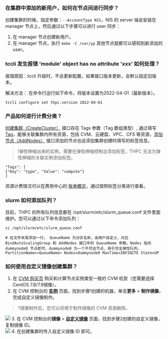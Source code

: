 
### 在集群中添加的新用户，如何在节点间进行同步？
创建集群的时候，指定参数：`--AccountType NIS`，NIS 的 server 端会安装在 manager 节点上，然后通过以下步骤可以进行 user 同步：
1. 在 manager 节点创建新用户。
2. 在 manager 节点，执行 `make -C /var/yp` 其他节点就都可以感知到新添加的 user。


### tccli 发生报错 'module' object has no attribute 'xxx' 如何处理？
报错原因：tccli 升级时，不会更新配置，如果接口版本更新，会默认指定旧版本。

解决方法： 在命令行运行如下命令，将版本设置为2022-04-01（最新版本）。
```
tccli configure set thpc.version 2022-04-01
```


### 产品如何进行计费分类？
[创建集群（CreateCluster）](https://cloud.tencent.com/document/api/1527/72102) 接口存在 Tags 参数（Tag 数组类型）, 通过填写 [Tag](https://cloud.tencent.com/document/api/1527/72108#Tag)，能够关联集群内所有资源，包括 CVM、云硬盘、VPC、CFS 等资源，[添加节点（AddNodes）](https://cloud.tencent.com/document/product/1527/72105) 接口添加的节点也会添加集群创建时填写的标签信息。
>!弹性伸缩出来的实例，需要在弹性伸缩控制台添加标签，THPC 无法为弹性伸缩的关联实例添加标签。
>
```
"Tags": [
{"Key": "type", "Value": "compute"}
]
```
资源计费情况可以在费用中心的 [账单概览](https://console.cloud.tencent.com/expense/bill/overview)，通过按照标签分类进行查看。


### slurm 如何添加队列？
目前，THPC 的所有队列信息都在 /opt/slurm/etc/slurm_queue.conf 文件里面维护。您可以通过以下命令添加队列：
```
vi /opt/slurm/etc/slurm_queue.conf

# 在文件末尾添加一行。 QueueName 为分区名称，由用户自定义，对应 BindAutoScalingGroup 和 AddNodes 接口中的 QueueName 参数。Nodes 指向 dummynode0 节点即可，dummynode0 为一个不可达节点，用于完全弹性队列。
PartitionName=<QueueName> Nodes=dummynode0 MaxTime=INFINITE State=UP
```


### 如何使用自定义镜像创建集群？
1.  在 [CVM 购买页](https://buy.cloud.tencent.com/cvm) 购买和计算节点实例类型一致的 CVM 机型（您需要选择 CentOS 7.8/7.9镜像）。                 
2. 在 CVM 控制台的 [**实例**](https://console.cloud.tencent.com/cvm/instance/index) 页面，找到步骤1创建的机器，单击**更多** > **制作镜像**，完成自定义镜像制作。
>?镜像制作后，您可以将用于制作镜像的 CVM 资源删除。
>
![](https://qcloudimg.tencent-cloud.cn/raw/3d292f11a53b69be2044edc64de2b470.png)
3. 在 CVM 控制台的**镜像** > [**自定义镜像**](https://console.cloud.tencent.com/cvm/image/index?rid=1&tab=PRIVATE_IMAGE) 页面，找到步骤2创建的自定义镜像，复制镜像 ID。     
![](https://qcloudimg.tencent-cloud.cn/raw/b3f687e8a83c4634a6dd3733277d2630.png)
4. 在创建集群时传入自定义镜像 ID 即可。
